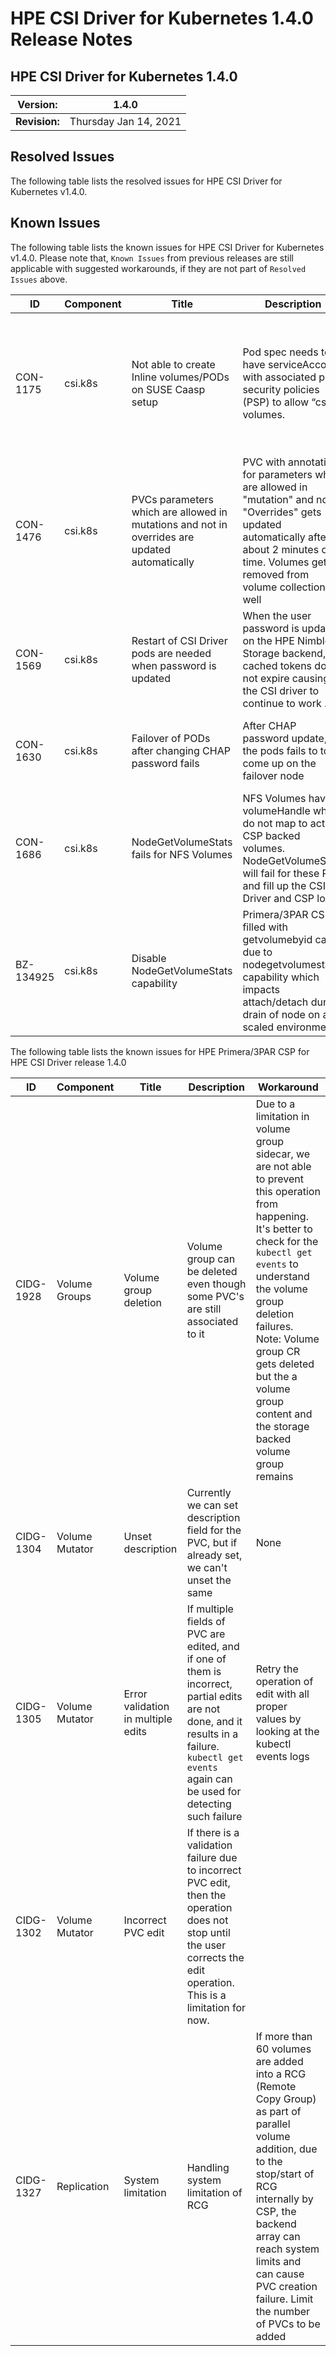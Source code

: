 # HPE CSI Driver for Kubernetes 1.4.0 Release Notes

## HPE CSI Driver for Kubernetes 1.4.0

| **Version:** |1.4.0|
|--------------|-----|
| **Revision:** | Thursday Jan 14, 2021 |

## Resolved Issues

The following table lists the resolved issues for HPE CSI Driver for Kubernetes v1.4.0.

## Known Issues

The following table lists the known issues for HPE CSI Driver for Kubernetes v1.4.0. Please note that, `Known Issues` from previous releases are still applicable with suggested workarounds, if they are not part of `Resolved Issues` above.

|ID|Component |Title|Description|Workaround|
|--|---------|-----|-----------|----------|
|CON-1175|csi.k8s|Not able to create Inline volumes/PODs on SUSE Caasp setup|Pod spec needs to have serviceAccount with associated pod security policies (PSP) to allow “csi” volumes.|1. Add "csi" to the "Privileged" PSP volume list. kubectl edit psp suse.caasp.psp.privileged <br />2. Create Service account & cluster bindings for pod-inline. <br />3. Add the service account created in step 2 in pod spec.<br />Please refer to https://documentation.suse.com/suse-caasp/4.2/single-html/caasp-admin/index.html#_pod_security_policies.
|CON-1476|csi.k8s|PVCs parameters which are allowed in mutations and not in overrides are updated automatically	|PVC with annotation for parameters which are allowed in "mutation" and not in "Overrides" gets updated automatically after about 2 minutes of time. Volumes get removed from volume collection as well	|Mutation fields need to be present for overrides in storage class to prevent this error.|
|CON-1569|csi.k8s|Restart of CSI Driver pods are needed when password is updated|When the user password is updated on the HPE Nimble Storage backend, the cached tokens do not expire causing the CSI driver to continue to work .|HPE CSI driver pods need to be restarted after making any change to the password.|
|CON-1630|csi.k8s|Failover of PODs after changing CHAP password fails|After CHAP password update, the pods fails to to come up on the failover node|Sometimes, we have seen that the pods get created on the failover node first before getting deleted from the original node. To overcome this, cordon the original node and then perform a drain of the pods.|
|CON-1686|csi.k8s|NodeGetVolumeStats fails for NFS Volumes| NFS Volumes have volumeHandle which do not map to actual CSP backed volumes. NodeGetVolumeStats will fail for these PVC and fill up the CSI Driver and CSP logs.| This is fixed with quay.io/hpestorage/csi-driver:v1.4.0-CON-1686 and will be officially available in the next release.|
|BZ-134925|csi.k8s|Disable NodeGetVolumeStats capability| Primera/3PAR CSP is filled with getvolumebyid calls due to nodegetvolumestats capability which impacts attach/detach during drain of node on a scaled environment .| This is fixed with quay.io/hpestorage/csi-driver:v1.4.1-BZ-134925 and will be officially available in the next release.|


The following table lists the known issues for HPE Primera/3PAR CSP for HPE CSI Driver release 1.4.0

|ID|Component |Title|Description|Workaround|
|--|---------|-----|-----------|----------|
|CIDG-1928|Volume Groups | Volume group deletion|Volume group can be deleted even though some PVC's are still associated to it | Due to a limitation in volume group sidecar, we are not able to prevent this operation from happening. It's better to check for the `kubectl get events` to understand the volume group deletion failures. Note: Volume group CR gets deleted but the a volume group content and the storage backed volume group remains|
|CIDG-1304|Volume Mutator| Unset description | Currently we can set description field for the PVC, but if already set, we can't unset the same| None |
|CIDG-1305|Volume Mutator| Error validation in multiple edits | If multiple fields of PVC are edited, and if one of them is incorrect, partial edits are not done, and it results in a failure. `kubectl get events` again can be used for detecting such failure| Retry the operation of edit with all proper values by looking at the kubectl events logs|
|CIDG-1302|Volume Mutator| Incorrect PVC edit| If there is a validation failure due to incorrect PVC edit, then the operation does not stop until the user corrects the edit operation. This is a limitation for now.|
|CIDG-1327|Replication| System limitation|Handling system limitation of RCG| If more than 60 volumes are added into a RCG (Remote Copy Group) as part of parallel volume addition, due to the stop/start of RCG internally by CSP, the backend array can reach system limits and can cause PVC creation failure. Limit the number of PVCs to be added |
